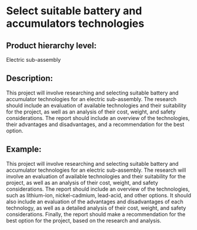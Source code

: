 # Select suitable battery and accumulators technologies

## Product hierarchy level:
Electric sub-assembly

## Description:
This project will involve researching and selecting suitable battery and accumulator technologies for an electric sub-assembly. The research should include an evaluation of available technologies and their suitability for the project, as well as an analysis of their cost, weight, and safety considerations. The report should include an overview of the technologies, their advantages and disadvantages, and a recommendation for the best option.

## Example:
This project will involve researching and selecting suitable battery and accumulator technologies for an electric sub-assembly. The research will involve an evaluation of available technologies and their suitability for the project, as well as an analysis of their cost, weight, and safety considerations. The report should include an overview of the technologies, such as lithium-ion, nickel-cadmium, lead-acid, and other options. It should also include an evaluation of the advantages and disadvantages of each technology, as well as a detailed analysis of their cost, weight, and safety considerations. Finally, the report should make a recommendation for the best option for the project, based on the research and analysis.
